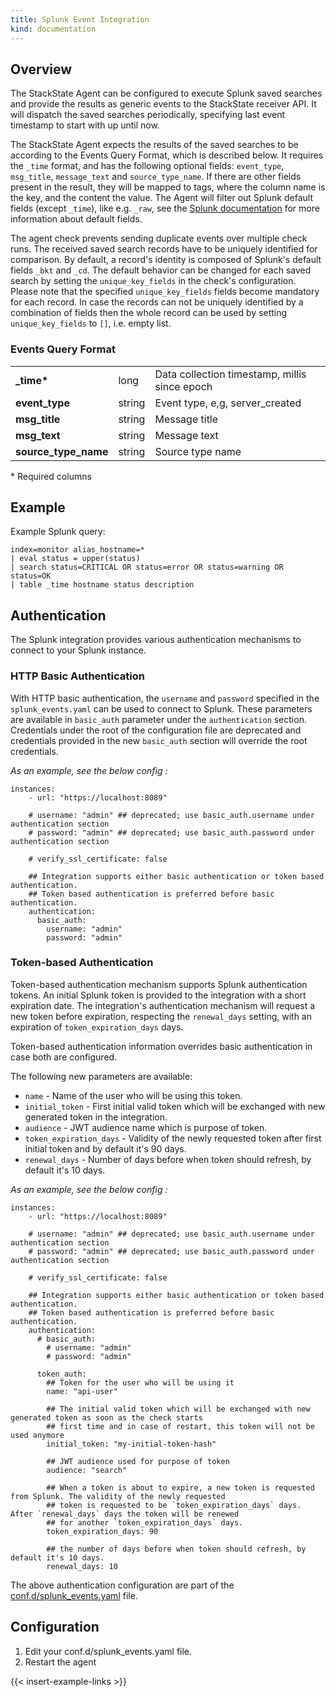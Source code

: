 ```yaml
---
title: Splunk Event Integration
kind: documentation
---
```


## Overview

The StackState Agent can be configured to execute Splunk saved searches and provide the results as generic events to the StackState receiver API. It will dispatch the saved searches periodically, specifying last event timestamp to start with up until now.

The StackState Agent expects the results of the saved searches to be according to the Events Query Format, which is described below.
It requires the `_time` format, and has the following optional fields: `event_type`, `msg_title`, `message_text` and `source_type_name`.
If there are other fields present in the result, they will be mapped to tags, where the column name is the key, and the content the value.
The Agent will filter out Splunk default fields (except `_time`), like e.g. `_raw`, see the [Splunk documentation](https://docs.splunk.com/Documentation/Splunk/6.5.2/Data/Aboutdefaultfields) for more information about default fields.

The agent check prevents sending duplicate events over multiple check runs.  The received saved search records have to be uniquely identified for comparison.
By default, a record's identity is composed of Splunk's default fields `_bkt` and `_cd`.
The default behavior can be changed for each saved search by setting the `unique_key_fields` in the check's configuration.
Please note that the specified `unique_key_fields` fields become mandatory for each record.
In case the records can not be uniquely identified by a combination of fields then the whole record can be used by setting `unique_key_fields` to `[]`, i.e. empty list.

### Events Query Format

<table class="table">
<tr><td><strong>_time*</strong></td><td>long</td><td>Data collection timestamp, millis since epoch</td></tr>
<tr><td><strong>event_type</strong></td><td>string</td><td>Event type, e,g, server_created</td></tr>
<tr><td><strong>msg_title</strong></td><td>string</td><td>Message title</td></tr>
<tr><td><strong>msg_text</strong></td><td>string</td><td>Message text</td></tr>
<tr><td><strong>source_type_name</strong></td><td>string</td><td>Source type name</td></tr>
</table>

\* Required columns

## Example

Example Splunk query:

```
index=monitor alias_hostname=*
| eval status = upper(status)
| search status=CRITICAL OR status=error OR status=warning OR status=OK
| table _time hostname status description
```

## Authentication

The Splunk integration provides various authentication mechanisms to connect to your Splunk instance.

### HTTP Basic Authentication

With HTTP basic authentication, the `username` and `password` specified in the `splunk_events.yaml` can be used to connect to Splunk. 
These parameters are available in `basic_auth` parameter under the `authentication` section. Credentials under the root of the configuration
file are deprecated and credentials provided in the new `basic_auth` section will override the root credentials.

_As an example, see the below config :_

```
instances:
    - url: "https://localhost:8089"

    # username: "admin" ## deprecated; use basic_auth.username under authentication section
    # password: "admin" ## deprecated; use basic_auth.password under authentication section

    # verify_ssl_certificate: false

    ## Integration supports either basic authentication or token based authentication.
    ## Token based authentication is preferred before basic authentication.
    authentication:
      basic_auth:
        username: "admin"
        password: "admin"
```

### Token-based Authentication

Token-based authentication mechanism supports Splunk authentication tokens. An initial Splunk token is provided to the 
integration with a short expiration date. The integration's authentication mechanism will request a new token before 
expiration, respecting the `renewal_days` setting, with an expiration of `token_expiration_days` days.

Token-based authentication information overrides basic authentication in case both are configured.

The following new parameters are available:

* `name` - Name of the user who will be using this token.
* `initial_token` - First initial valid token which will be exchanged with new generated token in the integration.
* `audience` - JWT audience name which is purpose of token.
* `token_expiration_days` - Validity of the newly requested token after first initial token and by default it's 90 days.
* `renewal_days` - Number of days before when token should refresh, by default it's 10 days.

_As an example, see the below config :_

```
instances:
    - url: "https://localhost:8089"

    # username: "admin" ## deprecated; use basic_auth.username under authentication section
    # password: "admin" ## deprecated; use basic_auth.password under authentication section

    # verify_ssl_certificate: false

    ## Integration supports either basic authentication or token based authentication.
    ## Token based authentication is preferred before basic authentication.
    authentication:
      # basic_auth:
        # username: "admin"
        # password: "admin"
        
      token_auth:
        ## Token for the user who will be using it
        name: "api-user"

        ## The initial valid token which will be exchanged with new generated token as soon as the check starts
        ## first time and in case of restart, this token will not be used anymore
        initial_token: "my-initial-token-hash"

        ## JWT audience used for purpose of token
        audience: "search"

        ## When a token is about to expire, a new token is requested from Splunk. The validity of the newly requested
        ## token is requested to be `token_expiration_days` days. After `renewal_days` days the token will be renewed
        ## for another `token_expiration_days` days.
        token_expiration_days: 90

        ## the number of days before when token should refresh, by default it's 10 days.
        renewal_days: 10
```

The above authentication configuration are part of the [conf.d/splunk_events.yaml](https://github.com/StackVista/sts-agent-integrations-core/blob/master/splunk_event/conf.yaml.example) file.

## Configuration

1.  Edit your conf.d/splunk_events.yaml file.
2.  Restart the agent

{{< insert-example-links >}}
